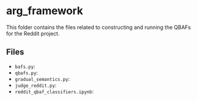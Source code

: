 # arg_framework

This folder contains the files related to constructing and running the QBAFs for the Reddit project.

## Files

- `bafs.py`:
- `qbafs.py`:
- `gradual_semantics.py`:
- `judge_reddit.py`:
- `reddit_qbaf_classifiers.ipynb`:
